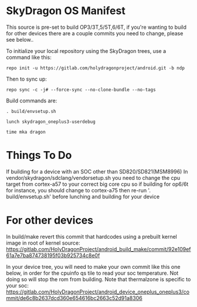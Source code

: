 SkyDragon OS Manifest
======================

This source is pre-set to build OP3/3T,5/5T,6/6T, if you're wanting to build for other devices there are a couple commits you need to change, please see below..


To initialize your local repository using the SkyDragon trees, use a command like this:

    repo init -u https://gitlab.com/holydragonproject/android.git -b ndp

Then to sync up:

    repo sync -c -j# --force-sync --no-clone-bundle --no-tags

Build commands are:

    . build/envsetup.sh

    lunch skydragon_oneplus3-userdebug

    time mka dragon


Things To Do
======================
If building for a device with an SOC other than SD820/SD821(MSM8996)
In vendor/skydragon/sdclang/vendorsetup.sh 
you need to change the cpu target from cortex-a57 to your correct big core cpu
so if building for op6/6t for instance, you should change to cortex-a75
then re-run '. build/envsetup.sh' before lunching and building for your device


For other devices
======================

In build/make revert this commit that hardcodes using a prebuilt kernel image in root of kernel source: 
https://gitlab.com/HolyDragonProject/android_build_make/commit/92e109ef61a7e7ba874738195f03b925734c8e0f

In your device tree, you will need to make your own commit like this one below, in order for the cpuinfo qs tile to read your soc temperature. 
Not doing so will stop the rom from building. Note that thermalzone is specific to your soc:
https://gitlab.com/HolyDragonProject/android_device_oneplus_oneplus3/commit/de6c8b2637dcd360e654616bc2663c52d91a8306

